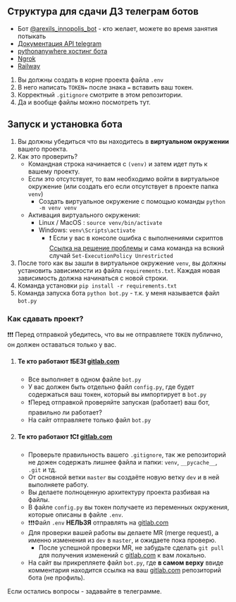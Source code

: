 ## Структура для сдачи ДЗ телеграм ботов

* Бот [@arexils_innopolis_bot](https://t.me/arexils_innopolis_bot) - кто желает, можете во время занятия потыкать
* [Документация API telegram](https://core.telegram.org/bots/api)
* [pythonanywhere хостинг бота](https://www.pythonanywhere.com/)
* [Ngrok](https://ngrok.com/)
* [Railway](https://railway.app)


1. Вы должны создать в корне проекта файла `.env`
2. В него написать `TOKEN=` после знака `=` вставить ваш токен.
3. Корректный `.gitignore` смотрите в этом репозитории.
4. Да и вообще файлы можно посмотреть тут.

## Запуск и установка бота

1. Вы должны убедиться что вы находитесь в **виртуальном окружении** вашего проекта.
2. Как это проверить?
    * Командная строка начинается с `(venv)` и затем идет путь к вашему проекту.
    * Если это отсутствует, то вам необходимо войти в виртуальное окружение (или создать его если отсутствует в проекте папка `venv`)
        * Создать виртуальное окружение с помощью команды `python -m venv venv`
    * Активация виртуального окружения:
        * Linux / MacOS : `source venv/bin/activate`
        * Windows: `venv\Scripts\activate`
            * ❗ Если у вас в консоле ошибка с выполнениями скриптов [Ссылка на решение проблемы](https://ru.stackoverflow.com/a/1041525) и сама команда на всякий случай `Set-ExecutionPolicy Unrestricted`
3. После того как вы зашли в виртуальное окружение `venv`, вы должны установить зависимости из файла `requirements.txt`. Каждая новая зависимость должна начинаться с новой строки.
4. Команда установки `pip install -r requirements.txt`
5. Команда запуска бота `python bot.py` - т.к. у меня называется файл `bot.py`

### Как сдавать проект?

❗❗❗ Перед отправкой убедитесь, что вы не отправляете `TOKEN` публично, он должен оставаться только у вас.

1. #### Те кто работают ❗БЕЗ❗ [gitlab.com](https://gitlab.com/)
    + Все выполняет в одном файле `bot.py`
    + У вас должен быть отдельно файл `config.py`, где будет содержаться ваш токен, который вы импортирует в `bot.py`
    + ❗Перед отправкой проверяйте запуская (работает) ваш бот, правильно ли работает?
    + На сайт отправляете только файл `bot.py`

2. #### Те кто работают ❗С❗ [gitlab.com](https://gitlab.com/)
    + Проверьте правильность вашего `.gitignore`, так же репозиторий не дожен содержать лишнее файла и папки: `venv`, `__pycache__`, `.git` и тд.
    + От основной ветки `master` вы создаёте новую ветку `dev` и в ней выполняете работу.
    + Вы делаете полноценную архитектуру проекта разбивая на файлы.
    + В файле `config.py` вы токен получаете из переменных окружения, которые описаны в файле `.env`.
    + ❗❗❗Файл `.env` **НЕЛЬЗЯ** отправлять на [gitlab.com](https://gitlab.com/)
    + Для проверки вашей работы вы делаете MR (merge request), а именно изменения из `dev` в `master`, и ожидаете пока проверю.
        + После успешной проверки MR, не забудьте сделать `git pull` для получения изменений с [gitlab.com](https://gitlab.com/) к вам локально.
    + На сайт вы прикрепляете файл `bot.py`, где **в самом верху** ввиде комментария находится ссылка на ваш [gitlab.com](https://gitlab.com/) репозиторий бота (не профиль).

Если остались вопросы - задавайте в телеграмме.